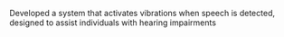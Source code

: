 Developed a system that activates vibrations when speech is detected, designed to assist individuals with hearing impairments
